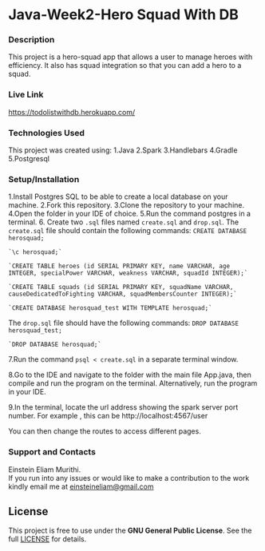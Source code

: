 # Java-Week2-Hero Squad With DB
### Description
This project is a hero-squad app that allows a user to manage heroes with efficiency. It also has squad integration so that you can add a hero to a squad. 

### Live Link
<a href="https://.herokuapp.com/">https://todolistwithdb.herokuapp.com/</a>

### Technologies Used
This project was created using:
 1.Java
 2.Spark
 3.Handlebars
 4.Gradle
 5.Postgresql

### Setup/Installation
1.Install Postgres SQL to be able to create a local database on your machine.
2.Fork this repository.
3.Clone the repository to your machine.
4.Open the folder in your IDE of choice.
5.Run the command postgres in a terminal.
6. Create two `.sql` files named `create.sql` and `drop.sql`. The `create.sql` file should contain
 the following commands:
    `CREATE DATABASE herosquad;`
    
    `\c herosquad;`
    
    `CREATE TABLE heroes (id SERIAL PRIMARY KEY, name VARCHAR, age INTEGER, specialPower VARCHAR, weakness VARCHAR, squadId INTEGER);`
    
    `CREATE TABLE squads (id SERIAL PRIMARY KEY, squadName VARCHAR, causeDedicatedToFighting VARCHAR, squadMembersCounter INTEGER);`
    
    `CREATE DATABASE herosquad_test WITH TEMPLATE herosquad;`

The `drop.sql` file should have the following commands:
    `DROP DATABASE herosquad_test;`
    
    `DROP DATABASE herosquad;`
    
7.Run the command `psql < create.sql` in a separate terminal window.

8.Go to the IDE and navigate to the folder with the main file App.java, then compile and run the
program on the terminal. Alternatively, run the program in your IDE.

9.In the terminal, locate the url address showing the spark server port number. For example
, this can be http://localhost:4567/user

You can then change the routes to access different pages.

### Support  and Contacts
Einstein Eliam Murithi. <br/> If you run into any issues or would like to make a contribution to the
work kindly email me at <a href="einsteineliam@gmail.com">einsteineliam@gmail.com</a>

## License
This project is free to use under the **GNU General Public License**. See the full [LICENSE](https://choosealicense.com/licenses/gpl-3.0/) for details.